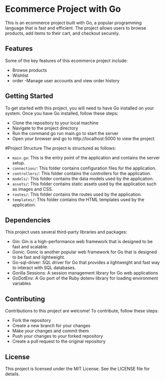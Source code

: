 # Ecommerce Project with Go

This is an ecommerce project built with Go, a popular programming language that is fast and efficient. The project allows users to browse products, add items to their cart, and checkout securely.

## Features

Some of the key features of this ecommerce project include:

- Browse products 
- Wishlist
- order
-Manage user accounts and view order history

## Getting Started

To get started with this project, you will need to have Go installed on your system. Once you have Go installed, follow these steps:

- Clone the repository to your local machine
- Navigate to the project directory
- Run the command go run main.go to start the server
- Open your browser and go to http://localhost:5000 to view the project

#Project Structure
The project is structured as follows:

- `main.go`: This is the entry point of the application and contains the server setup.
- `connection/`: This folder contains configuration files for the application.
- `controllers/`: This folder contains the controllers for the application.
- `models/`: This folder contains the data models used by the application.
- `assets/`: This folder contains static assets used by the application such as images and CSS.
- `routes/`: This folder contains the routes used by the application.
- `templates/`: This folder contains the HTML templates used by the application.

## Dependencies

This project uses several third-party libraries and packages:

- Gin: Gin is a high-performance web framework that is designed to be fast and scalable. 
- Gonic: Gonic is another popular web framework for Go that is designed to be fast and lightweight.
- Go-sql-driver:  SQL driver for Go that provides a lightweight and fast way to interact with SQL databases.
- Gorilla Sessions: A session management library for Go web applications
- GoDotEnv: A Go port of the Ruby dotenv library for loading environment variables

## Contributing

Contributions to this project are welcome! To contribute, follow these steps:

- Fork the repository
- Create a new branch for your changes
- Make your changes and commit them
- Push your changes to your forked repository
- Create a pull request to the original repository

## License

This project is licensed under the MIT License. See the LICENSE file for details.
